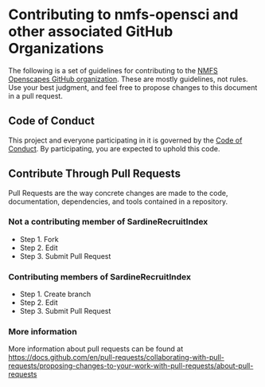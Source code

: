 # Contributing to nmfs-opensci and other associated GitHub Organizations

The following is a set of guidelines for contributing to the [NMFS Openscapes GitHub organization](https://github.com/nmfs-openscapes). These are mostly guidelines, not rules. Use your best judgment, and feel free to propose changes to this document in a pull request.

## Code of Conduct

This project and everyone participating in it is governed by the [Code of Conduct]([CODE_OF_CONDUCT.md](https://github.com/afsc-gap-products/.github/blob/main/CODE_OF_CONDUCT.md)). By participating, you are expected to uphold this code. 

## Contribute Through Pull Requests

Pull Requests are the way concrete changes are made to the code, documentation,
dependencies, and tools contained in a repository.

### Not a contributing member of SardineRecruitIndex

* Step 1. Fork
* Step 2. Edit
* Step 3. Submit Pull Request

### Contributing members of SardineRecruitIndex

* Step 1. Create branch
* Step 2. Edit
* Step 3. Submit Pull Request

### More information

More information about pull requests can be found at https://docs.github.com/en/pull-requests/collaborating-with-pull-requests/proposing-changes-to-your-work-with-pull-requests/about-pull-requests
